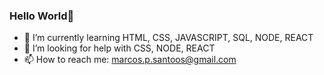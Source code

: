 ### Hello World👋



- 🌱 I’m currently learning HTML, CSS, JAVASCRIPT, SQL, NODE, REACT
- 🤔 I’m looking for help with CSS, NODE, REACT
- 📫 How to reach me: marcos.p.santoos@gmail.com
